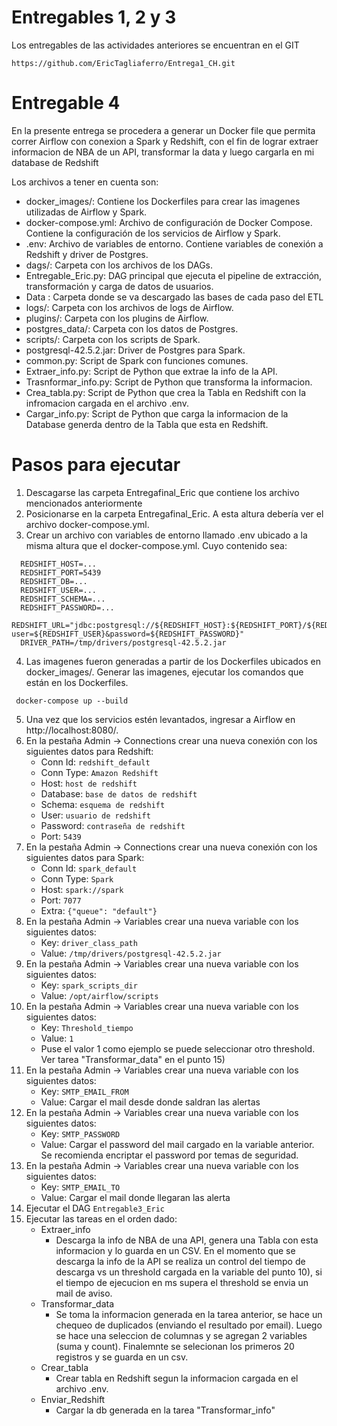 # Entregables 1, 2 y 3

Los entregables de las actividades anteriores se encuentran en el GIT 
 ```
 https://github.com/EricTagliaferro/Entrega1_CH.git
 ```  
# Entregable 4

En la presente entrega se procedera a generar un Docker file que permita correr Airflow con conexion a Spark y Redshift, con el fin de lograr extraer informacion de NBA de un API, transformar la data y luego cargarla en mi database de Redshift

Los archivos a tener en cuenta son:

- docker_images/: Contiene los Dockerfiles para crear las imagenes utilizadas de Airflow y Spark.
- docker-compose.yml: Archivo de configuración de Docker Compose. Contiene la configuración de los servicios de Airflow y Spark.
- .env: Archivo de variables de entorno. Contiene variables de conexión a Redshift y driver de Postgres.
- dags/: Carpeta con los archivos de los DAGs.
- Entregable_Eric.py: DAG principal que ejecuta el pipeline de extracción, transformación y carga de datos de usuarios.
- Data : Carpeta donde se va descargado las bases de cada paso del ETL
- logs/: Carpeta con los archivos de logs de Airflow.
- plugins/: Carpeta con los plugins de Airflow.
- postgres_data/: Carpeta con los datos de Postgres.
- scripts/: Carpeta con los scripts de Spark.
- postgresql-42.5.2.jar: Driver de Postgres para Spark.
- common.py: Script de Spark con funciones comunes.
- Extraer_info.py: Script de Python que extrae la info de la API.
- Trasnformar_info.py: Script de Python que transforma la informacion.
- Crea_tabla.py: Script de Python que crea la Tabla en Redshift con la infromacion cargada en el archivo .env.
- Cargar_info.py: Script de Python que carga la informacion de la Database generda dentro de la Tabla que esta en Redshift.

# Pasos para ejecutar

  1. Descagarse las carpeta Entregafinal_Eric que contiene los archivo mencionados anteriormente
  2. Posicionarse en la carpeta Entregafinal_Eric. A esta altura debería ver el archivo docker-compose.yml.
  3. Crear un archivo con variables de entorno llamado .env ubicado a la misma altura que el docker-compose.yml. Cuyo contenido sea:
```
  REDSHIFT_HOST=...
  REDSHIFT_PORT=5439
  REDSHIFT_DB=...
  REDSHIFT_USER=...
  REDSHIFT_SCHEMA=...
  REDSHIFT_PASSWORD=...
  REDSHIFT_URL="jdbc:postgresql://${REDSHIFT_HOST}:${REDSHIFT_PORT}/${REDSHIFT_DB}?user=${REDSHIFT_USER}&password=${REDSHIFT_PASSWORD}"
  DRIVER_PATH=/tmp/drivers/postgresql-42.5.2.jar
 ```  
  4. Las imagenes fueron generadas a partir de los Dockerfiles ubicados en docker_images/. Generar las imagenes, ejecutar los comandos que están en los Dockerfiles.
     
 ```
  docker-compose up --build
 ```  
5. Una vez que los servicios estén levantados, ingresar a Airflow en http://localhost:8080/.
6. En la pestaña Admin -> Connections crear una nueva conexión con los siguientes datos para Redshift:
   + Conn Id: `redshift_default`
   + Conn Type: `Amazon Redshift`
   + Host: `host de redshift`
   + Database: `base de datos de redshift`
   + Schema: `esquema de redshift`
   + User: `usuario de redshift`
   + Password: `contraseña de redshift`
   + Port: `5439`
7. En la pestaña Admin -> Connections crear una nueva conexión con los siguientes datos para Spark:
   + Conn Id: `spark_default`
   + Conn Type: `Spark`
   + Host: `spark://spark`
   + Port: `7077`
   + Extra: `{"queue": "default"}`
8. En la pestaña Admin -> Variables crear una nueva variable con los siguientes datos:
   + Key: `driver_class_path`
   + Value: `/tmp/drivers/postgresql-42.5.2.jar`
9. En la pestaña Admin -> Variables crear una nueva variable con los siguientes datos:
    + Key: `spark_scripts_dir`
    + Value: `/opt/airflow/scripts`
10. En la pestaña Admin -> Variables crear una nueva variable con los siguientes datos:
    + Key: `Threshold_tiempo`
    + Value: `1`
    + Puse el valor 1 como ejemplo se puede seleccionar otro threshold. Ver tarea "Transformar_data" en el punto 15)
11. En la pestaña Admin -> Variables crear una nueva variable con los siguientes datos:
    + Key: `SMTP_EMAIL_FROM`
    + Value: Cargar el mail desde donde saldran las alertas
12. En la pestaña Admin -> Variables crear una nueva variable con los siguientes datos:
    + Key: `SMTP_PASSWORD`
    + Value: Cargar el password del mail cargado en la variable anterior. Se recomienda encriptar el password por temas de seguridad.
13. En la pestaña Admin -> Variables crear una nueva variable con los siguientes datos:
    + Key: `SMTP_EMAIL_TO`
    + Value: Cargar el mail donde llegaran las alerta
14. Ejecutar el DAG `Entregable3_Eric`
15. Ejecutar las tareas en el orden dado:
    + Extraer_info
       - Descarga la info de NBA de una API, genera una Tabla con esta informacion y lo guarda en un CSV. En el momento que se descarga la info de la API se realiza un control del tiempo de descarga vs un threshold cargada en la variable del punto 10), si el tiempo de ejecucion en ms supera el threshold se envia un mail de aviso. 
    + Transformar_data
       - Se toma la informacion generada en la tarea anterior, se hace un chequeo de duplicados (enviando el resultado por email). Luego se hace una seleccion de columnas y se agregan 2 variables (suma y count). Finalemnte se selecionan los primeros 20 registros y se guarda en un csv.
    + Crear_tabla
       - Crear tabla en Redshift segun la informacion cargada en el archivo .env.
    + Enviar_Redshift
       - Cargar la db generada en la tarea "Transformar_info"
